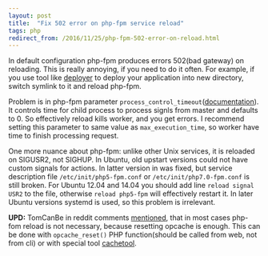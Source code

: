 ```yaml
---
layout: post
title:  "Fix 502 error on php-fpm service reload"
tags: php
redirect_from: /2016/11/25/php-fpm-502-error-on-reload.html
---
```


In default configuration php-fpm produces errors 502(bad gateway) on reloading. This is really annoying, if you need to do it often. For example, if you use tool like [deployer](https://deployer.org/) to deploy your application into new directory, switch symlink to it and reload php-fpm.

Problem is in php-fpm parameter `process_control_timeout`([documentation](http://php.net/manual/en/install.fpm.configuration.php)). It controls time for child process to process signls from master and defaults to 0. So effectively reload kills worker, and you get errors. I recommend setting this parameter to same value as `max_execution_time`, so worker have time to finish processing request.

One more nuance about php-fpm: unlike other Unix services, it is reloaded on SIGUSR2, not SIGHUP. In Ubuntu, old upstart versions could not have custom signals for actions. In latter version in was fixed, but service description file `/etc/init/php5-fpm.conf` or `/etc/init/php7.0-fpm.conf` is still broken. For Ubuntu 12.04 and 14.04 you should add line `reload signal USR2` to the file, otherwise `reload php5-fpm` will effectively restart it. In later Ubuntu versions systemd is used, so this problem is irrelevant.

**UPD:** TomCanBe in reddit comments [mentioned](https://www.reddit.com/r/PHP/comments/59af8b/fix_502_error_on_phpfpm_service_reload/d96zrpy/), that in most cases php-fom reload is not necessary, because resetting opcache is enough. This can be done with `opcache_reset()` PHP function(should be called from web, not from cli) or with special tool [cachetool](http://gordalina.github.io/cachetool).
